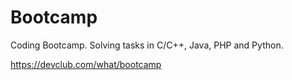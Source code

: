 # Bootcamp
Coding Bootcamp. Solving tasks in C/C++, Java, PHP and Python.

https://devclub.com/what/bootcamp
